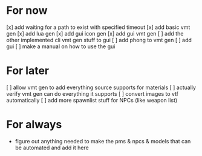# For now
[x] add waiting for a path to exist with specified timeout
[x] add basic vmt gen
[x] add lua gen
[x] add gui icon gen
[x] add gui vmt gen
[ ] add the other implemented cli vmt gen stuff to gui
[ ] add phong to vmt gen
[ ] add gui
[ ] make a manual on how to use the gui

# For later
[ ] allow vmt gen to add everything source supports for materials
[ ] actually verify vmt gen can do everything it supports
[ ] convert images to vtf automatically
[ ] add more spawnlist stuff for NPCs (like weapon list)

# For always
- figure out anything needed to make the pms & npcs & models that can be automated and add it here